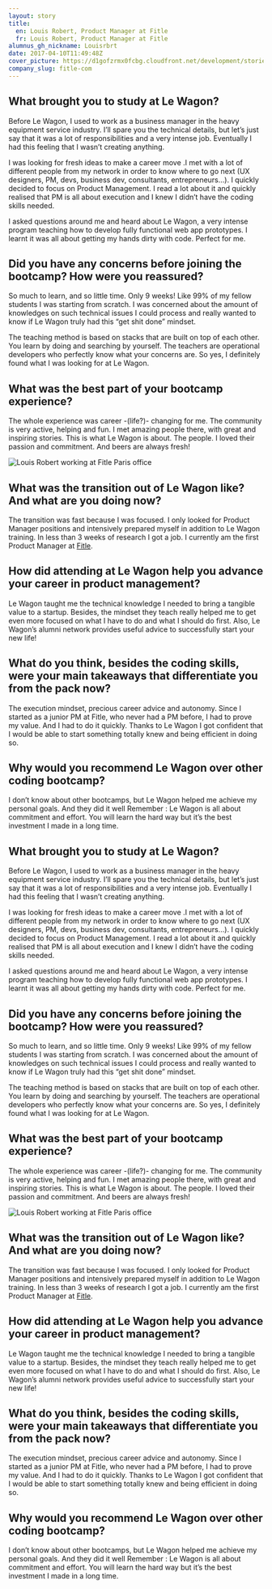 ```yaml
---
layout: story
title:
  en: Louis Robert, Product Manager at Fitle
  fr: Louis Robert, Product Manager at Fitle
alumnus_gh_nickname: Louisrbrt
date: 2017-04-10T11:49:48Z
cover_picture: https://d1gofzrmx0fcbg.cloudfront.net/development/stories/pictures/000/000/014/cover/louis_robert_cover.jpg?1491825934
company_slug: fitle-com
---
```


## What brought you to study at Le Wagon?

Before Le Wagon, I used to work as a business manager in the heavy equipment service industry. I’ll spare you the technical details, but let’s just say that it was a lot of responsibilities and a very intense job. Eventually I had this feeling that I wasn’t creating anything.

I was looking for fresh ideas to make a career move .I met with a lot of different people from my network in order to know where to go next (UX designers, PM, devs, business dev, consultants, entrepreneurs…). I quickly decided to focus on Product Management. I read a lot about it and quickly realised that PM is all about execution and I knew I didn’t have the coding skills needed.

I asked questions around me and heard about Le Wagon, a very intense program teaching how to develop fully functional web app prototypes. I learnt it was all about getting my hands dirty with code. Perfect for me.

## Did you have any concerns before joining the bootcamp? How were you reassured?

So much to learn, and so little time. Only 9 weeks! Like 99% of my fellow students I was starting from scratch. I was concerned about the amount of knowledges on such technical issues I could process and really wanted to know if Le Wagon truly had this “get shit done” mindset.

The teaching method is based on stacks that are built on top of each other. You learn by doing and searching by yourself. The teachers are operational developers who perfectly know what your concerns are. So yes, I definitely found what I was looking for at Le Wagon.

## What was the best part of your bootcamp experience?

The whole experience was career -(life?)- changing for me. The community is very active, helping and fun. I met amazing people there, with great and inspiring stories. This is what Le Wagon is about. The people. I loved their passion and commitment. And beers are always fresh!

<p><img src="https://raw.githubusercontent.com/lewagon/www-images/master/testimonials/louisrobert/louis_robert_2.jpg" alt="Louis Robert working at Fitle Paris office"></p>
 
## What was the transition out of Le Wagon like? And what are you doing now?

The transition was fast because I was focused. I only looked for Product Manager positions and intensively prepared myself in addition to Le Wagon training. In less than 3 weeks of research I got a job. I currently am the first Product Manager at [Fitle](https://www.fitle.com/).

## How did attending at Le Wagon help you advance your career in product management?    

Le Wagon taught me the technical knowledge I needed to bring a tangible value to a startup. Besides, the mindset they teach really helped me to get even more focused on what I have to do and what I should do first. Also, Le Wagon’s alumni network provides useful advice to successfully start your new life!

## What do you think, besides the coding skills, were your main takeaways that differentiate you from the pack now?

The execution mindset, precious career advice and autonomy. Since I started as a junior PM at Fitle, who never had a PM before, I had to prove my value. And I had to do it quickly. Thanks to Le Wagon I got confident that I would be able to start something totally knew and being efficient in doing so.

## Why would you recommend Le Wagon over other coding bootcamp?

I don’t know about other bootcamps, but Le Wagon helped me achieve my personal goals. And they did it well Remember : Le Wagon is all about commitment and effort. You will learn the hard way but it’s the best investment I made in a long time.


## What brought you to study at Le Wagon?

Before Le Wagon, I used to work as a business manager in the heavy equipment service industry. I’ll spare you the technical details, but let’s just say that it was a lot of responsibilities and a very intense job. Eventually I had this feeling that I wasn’t creating anything.

I was looking for fresh ideas to make a career move .I met with a lot of different people from my network in order to know where to go next (UX designers, PM, devs, business dev, consultants, entrepreneurs…). I quickly decided to focus on Product Management. I read a lot about it and quickly realised that PM is all about execution and I knew I didn’t have the coding skills needed.

I asked questions around me and heard about Le Wagon, a very intense program teaching how to develop fully functional web app prototypes. I learnt it was all about getting my hands dirty with code. Perfect for me.

## Did you have any concerns before joining the bootcamp? How were you reassured?

So much to learn, and so little time. Only 9 weeks! Like 99% of my fellow students I was starting from scratch. I was concerned about the amount of knowledges on such technical issues I could process and really wanted to know if Le Wagon truly had this “get shit done” mindset.

The teaching method is based on stacks that are built on top of each other. You learn by doing and searching by yourself. The teachers are operational developers who perfectly know what your concerns are. So yes, I definitely found what I was looking for at Le Wagon.

## What was the best part of your bootcamp experience?

The whole experience was career -(life?)- changing for me. The community is very active, helping and fun. I met amazing people there, with great and inspiring stories. This is what Le Wagon is about. The people. I loved their passion and commitment. And beers are always fresh!

<p><img src="https://raw.githubusercontent.com/lewagon/www-images/master/testimonials/louisrobert/louis_robert_2.jpg" alt="Louis Robert working at Fitle Paris office"></p>
 
## What was the transition out of Le Wagon like? And what are you doing now?

The transition was fast because I was focused. I only looked for Product Manager positions and intensively prepared myself in addition to Le Wagon training. In less than 3 weeks of research I got a job. I currently am the first Product Manager at [Fitle](https://www.fitle.com/).

## How did attending at Le Wagon help you advance your career in product management?    

Le Wagon taught me the technical knowledge I needed to bring a tangible value to a startup. Besides, the mindset they teach really helped me to get even more focused on what I have to do and what I should do first. Also, Le Wagon’s alumni network provides useful advice to successfully start your new life!

## What do you think, besides the coding skills, were your main takeaways that differentiate you from the pack now?

The execution mindset, precious career advice and autonomy. Since I started as a junior PM at Fitle, who never had a PM before, I had to prove my value. And I had to do it quickly. Thanks to Le Wagon I got confident that I would be able to start something totally knew and being efficient in doing so.

## Why would you recommend Le Wagon over other coding bootcamp?

I don’t know about other bootcamps, but Le Wagon helped me achieve my personal goals. And they did it well Remember : Le Wagon is all about commitment and effort. You will learn the hard way but it’s the best investment I made in a long time.